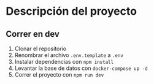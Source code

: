 # Descripción del proyecto

## Correr en dev

1. Clonar el repositorio
2. Renombrar el archivo `.env.template` a `.env`
3. Instalar dependencias con `npm install`
4. Levantar la base de datos con `docker-compose up -d`
5. Correr el proyecto con `npm run dev`
